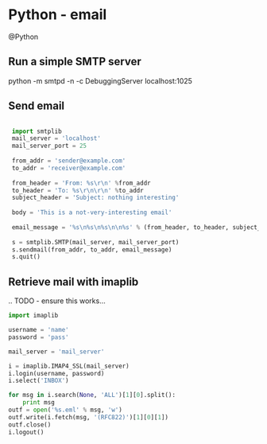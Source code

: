 # Python - email
@Python 

Run a simple SMTP server
------------------------



 python -m smtpd -n -c DebuggingServer localhost:1025

Send email
----------

```python

 import smtplib
 mail_server = 'localhost'
 mail_server_port = 25
 
 from_addr = 'sender@example.com'
 to_addr = 'receiver@example.com'
 
 from_header = 'From: %s\r\n' %from_addr
 to_header = 'To: %s\r\n\r\n' %to_addr
 subject_header = 'Subject: nothing interesting'
 
 body = 'This is a not-very-interesting email'
 
 email_message = '%s\n%s\n%s\n\n%s' % (from_header, to_header, subject_header, body)
 
 s = smtplib.SMTP(mail_server, mail_server_port)
 s.sendmail(from_addr, to_addr, email_message)
 s.quit()
```

## Retrieve mail with imaplib

.. TODO - ensure this works...

```python
import imaplib

username = 'name'
password = 'pass'

mail_server = 'mail_server'

i = imaplib.IMAP4_SSL(mail_server)
i.login(username, password)
i.select('INBOX')

for msg in i.search(None, 'ALL')[1][0].split():
    print msg
outf = open('%s.eml' % msg, 'w')
outf.write(i.fetch(msg, '(RFC822)')[1][0][1])
outf.close()
i.logout()
```

